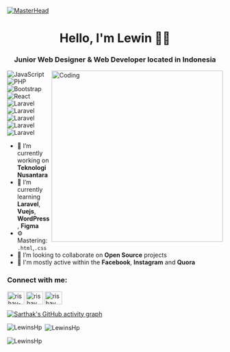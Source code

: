 
[![MasterHead](https://camo.githubusercontent.com/f992fcad6f858cc29612cfb7ac9cff63ed0ded9ba64be849a3f7ac18c1356933/68747470733a2f2f63646e2d696d616765732d312e6d656469756d2e636f6d2f6d61782f313630302f312a67337a6352536a5575353070375f31627263396332512e676966)](https://winns.my.id)
<h1 align="center">Hello, I'm Lewin 👋🏻</h1>
<h3 align="center">Junior Web Designer & Web Developer located in Indonesia</h3>
<img align="right" alt="Coding" width="400" src="https://cdn.dribbble.com/users/1162077/screenshots/3848914/programmer.gif">

![JavaScript](https://img.shields.io/badge/JavaScript-Beginner-yellow)
![PHP](https://img.shields.io/badge/PHP-Beginner-lightblue)
![Bootstrap](https://img.shields.io/badge/Bootstrap-Expert-purple)
![React](https://img.shields.io/badge/Vue-Beginner-blue)
![Laravel](https://img.shields.io/badge/Laravel-Beginner-red)
![Laravel](https://img.shields.io/badge/Figma-Expert-brown)
![Laravel](https://img.shields.io/badge/Photoshop-Expert-black)
![Laravel](https://img.shields.io/badge/Illustrator-Expert-green)
![Laravel](https://img.shields.io/badge/AfterEffect-Expert-blue)

- 🔭 I’m currently working on **Teknologi Nusantara** 
- 🌱 I’m currently learning **Laravel**, **Vuejs**, **WordPress**, **Figma**
- ⚙️ Mastering: `.html`,`.css`
- 👯 I’m looking to collaborate on **Open Source** projects
- 💬 I'm mostly active within the **Facebook**, **Instagram** and **Quora**

<h3 align="left">Connect with me:</h3>
<p align="left">
<a href=https://www.linkedin.com/in/lewinsan-hamonangan-panjaitan-ba1b0b175/" target="blank"><img align="center" src="https://raw.githubusercontent.com/rahuldkjain/github-profile-readme-generator/master/src/images/icons/Social/linked-in-alt.svg" alt="rishav-chanda-b89a791b3" height="30" width="40" /></a>
<a href="https://www.instagram.com/lewinp_/" target="blank"><img align="center" src="https://raw.githubusercontent.com/rahuldkjain/github-profile-readme-generator/master/src/images/icons/Social/instagram.svg" alt="rishav_chanda" height="30" width="40" /></a>
<a href="https://www.youtube.com/channel/UC17jin70Pt3DCfN4E6gZzbQ" target="blank"><img align="center" src="https://raw.githubusercontent.com/rahuldkjain/github-profile-readme-generator/master/src/images/icons/Social/youtube.svg" alt="rishav chanda" height="30" width="40" /></a>
</p>


[![Sarthak's GitHub activity graph](https://activity-graph.herokuapp.com/graph?username=LewinsHp&&theme=xcode)](https://github.com/LewinsHp)

<p><img align="left" src="https://github-readme-stats.vercel.app/api/top-langs?username=LewinsHp&show_icons=true&locale=en&layout=compact&theme=tokyonight" alt="LewinsHp" /></p>

<p>&nbsp;<img align="center" src="https://github-readme-stats.vercel.app/api?username=LewinsHp&show_icons=true&locale=en&theme=tokyonight" alt="LewinsHp" /></p>

<p><img align="center" src="https://github-readme-streak-stats.herokuapp.com/?user=LewinsHp&&theme=tokyonight" alt="LewinsHp" /></p>

